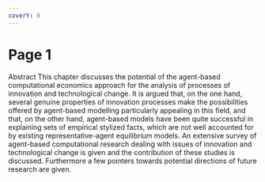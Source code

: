 ```yaml
---
coverY: 0
---
```


# Page 1

Abstract This chapter discusses the potential of the agent-based computational economics approach for the analysis of processes of innovation and technological change. It is argued that, on the one hand, several genuine properties of innovation processes make the possibilities offered by agent-based modelling particularly appealing in this field, and that, on the other hand, agent-based models have been quite successful in explaining sets of empirical stylized facts, which are not well accounted for by existing representative-agent equilibrium models. An extensive survey of agent-based computational research dealing with issues of innovation and technological change is given and the contribution of these studies is discussed. Furthermore a few pointers towards potential directions of future research are given.
